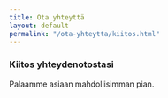 ```yaml
---
title: Ota yhteyttä
layout: default
permalink: "/ota-yhteytta/kiitos.html"
---
```


### Kiitos yhteydenotostasi

Palaamme asiaan mahdollisimman pian.

<script>
    ga('send', 'event', 'contact-form', 'thank-you-reached');
    mixpanel.track("Contact form Thank you message reached.");
</script>

